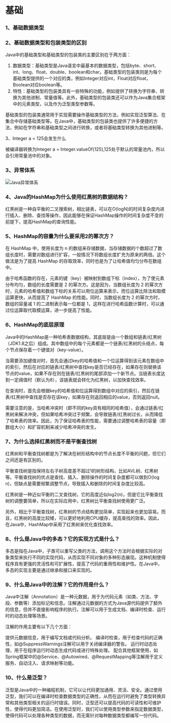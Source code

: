 # 基础

### 1、基础数据类型

### 2、基础数据类型和包装类型的区别

Java中的基础类型和基础类型的包装类的主要区别在于两方面：

1. 数据类型：基础类型是Java语言中最基本的数据类型，包括byte、short、int、long、float、double、boolean和char。基础类型的包装类则是为每个基础类型提供的一个对应的类，例如Integer对应int，Float对应float，Boolean对应boolean等。
2. 特性：基础类型的包装类具有一些特殊的功能，例如提供了转换为字符串、转换为其他进制、常量值等。此外，基础类型的包装类还可以作为Java集合框架中的元素类型，以及作为泛型类型参数等。

基础类型的包装类通常用于实现需要操作基础类型的方法，例如实现泛型算法、在集合中存储基础类型等。在Java中，基础类型的包装类也提供了许多便捷的方法，例如在字符串和基础类型之间进行转换，或者将基础类型转换为其他进制等。

3、Integer a = 125会发生什么

被编译器转换为Integer a = Integer.valueOf(125),125处于默认的常量池内，所以会引用常量池中的对象。

### 3、异常体系

![Java异常体系](https://pdai.tech/images/java/java-basic-exception-1.png)



### 4、Java的HashMap为什么使用红黑树的数据结构？

红黑树是一种自平衡的二叉搜索树，相比链表，可以在O(logN)的时间复杂度内进行插入、删除、查找等操作，因此能够在保证HashMap操作的时间复杂度不变的前提下，提高HashMap的查询性能。

### 5、HashMap的容量为什么要采用2的幂次方？

在 HashMap 中，使用长度为 n 的数组来存储数据，当存储数据的个数超过了数组长度时，需要对数组进行扩容，一般情况下将数组长度扩充为原来的两倍。这个做法是为了提高 HashMap 的存取效率，同时也是为了让哈希值均匀分布在数组中。

由于哈希函数的存在，元素的键（key）被映射到数组下标（index），为了使元素分布均匀，数组的长度需要是 2 的幂次方。这是因为，当数组长度为 2 的幂次方时，元素的哈希值和数组下标的关系可以用位运算来表示，而位运算比除法和取模运算更快，从而提高了 HashMap 的性能。同时，当数组长度为 2 的幂次方时，数组的容量减 1 的二进制表示每一位都是 1，这样在进行哈希函数计算时，可以通过位运算取代取模运算，进一步提高了性能。

### 6、HashMap的底层原理

Java中的HashMap是一种哈希表数据结构，其底层是由一个数组和链表/红黑树（JDK1.8之后）组成。其中数组中的每个元素都是一个链表/红黑树的头结点，每个节点保存着一个键值对（key-value）。

当需要添加键值对时，首先会通过key的哈希值和一个位运算得到该元素在数组中的索引，然后在对应的链表/红黑树中查找key是否已经存在，如果存在则替换该节点的value，如果不存在则在链表/红黑树的尾部添加一个新节点。当链表长度达到一定阈值时（默认为8），该链表就会转化为红黑树，以加快查找效率。

在查询时，首先会根据key的哈希值和位运算得到数组中对应的索引，然后在链表/红黑树中查找是否存在该key，如果存在则返回相应的value，否则返回null。

需要注意的是，当哈希冲突时（即不同的key具有相同的哈希值），会通过链表/红黑树来解决冲突，但如果哈希冲突过于频繁，会导致链表/红黑树过长，从而降低了哈希表的效率。因此，为了保证哈希表的性能，需要通过调整哈希表的容量（即数组大小）和扩容机制来减少哈希冲突的发生。

### 7、为什么选择红黑树而不是平衡查找树

红黑树和平衡查找树都是为了解决在树形结构中的节点长度不平衡的问题，但它们之间还是有区别的。

平衡查找树是指保持左右子树高度差不超过1的树形结构，比如AVL树、红黑树等。平衡查找树的优点是查找、插入、删除操作的时间复杂度都可以做到O(log n)，但缺点是需要频繁调整节点，导致插入和删除的时间复杂度比较高。

红黑树是一种近似平衡的二叉查找树，它的高度近似log2(n)，但是它比平衡查找树的调整要简单，所以在实际应用中，红黑树比平衡查找树使用更广泛。

另外，相比于平衡查找树，红黑树的节点结构更加简单，实现起来也更加容易。而且，红黑树的高度比较矮，可以更好地利用CPU缓存，提高查找的效率。因此，在Java中，HashMap中采用了红黑树来优化查找效率。

### 8、什么是Java中的多态？它的实现方式是什么？

多态是指在Java中，子类可以重写父类的方法，调用这个方法时会根据实际的对象类型来执行不同的实现代码，从而实现不同对象的多种形态展现。这种机制使得程序具有更强的灵活性和可扩展性，提高了代码的重用性和维护性。在Java中，多态的实现主要是通过继承和接口来实现的。

### 9、什么是Java中的注解？它的作用是什么？

Java中注解（Annotation）是一种元数据，用于为代码元素（如类、方法、字段、参数等）添加标记和信息。注解通过元数据的方式为Java源代码提供了额外的信息，但并不直接影响程序的执行。注解可以用于生成文档、编译时检查、运行时的动态处理等场景。

注解的作用主要有以下几个方面：

提供元数据信息，用于编写文档或代码分析。
编译时检查，用于检查代码的正确性，如@SuppressWarnings注解可以用于关闭编译器的警告。
运行时动态处理，用于在程序运行时动态生成代码或进行特殊处理。
配合其他框架使用，如Spring框架中的@Service、@Autowired、@RequestMapping等注解用于定义服务、自动注入、请求映射等功能。

### 10、什么是泛型？

泛型是Java中的一种编程机制，它可以让代码更加通用、灵活、安全。通过使用泛型，我们可以在编译时检查数据类型的正确性，从而在运行时避免了类型转换异常和其他类型相关的运行时错误。同时，泛型还可以提高代码的可读性和可维护性，使得代码更加简洁。在使用泛型时，我们可以使用类型参数来指定数据类型，使得代码可以处理各种类型的数据，而无需针对每种数据类型都编写一份代码。